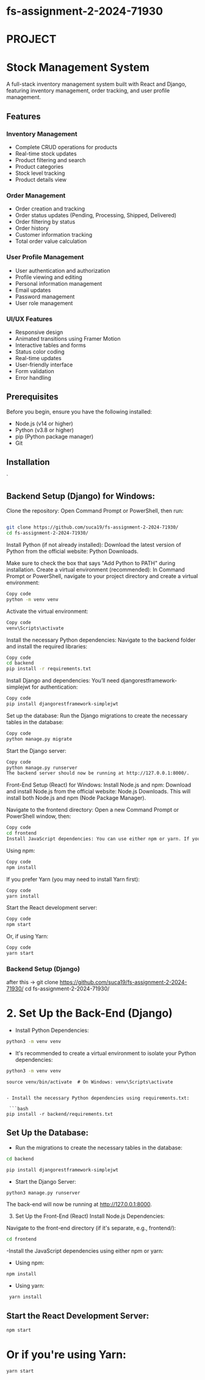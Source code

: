 # fs-assignment-2-2024-71930

# PROJECT

# Stock Management System

A full-stack inventory management system built with React and Django, featuring inventory management, order tracking, and user profile management.

## Features

### Inventory Management
- Complete CRUD operations for products
- Real-time stock updates
- Product filtering and search
- Product categories
- Stock level tracking
- Product details view

### Order Management
- Order creation and tracking
- Order status updates (Pending, Processing, Shipped, Delivered)
- Order filtering by status
- Order history
- Customer information tracking
- Total order value calculation

### User Profile Management
- User authentication and authorization
- Profile viewing and editing
- Personal information management
- Email updates
- Password management
- User role management

### UI/UX Features
- Responsive design
- Animated transitions using Framer Motion
- Interactive tables and forms
- Status color coding
- Real-time updates
- User-friendly interface
- Form validation
- Error handling

## Prerequisites

Before you begin, ensure you have the following installed:
- Node.js (v14 or higher)
- Python (v3.8 or higher)
- pip (Python package manager)
- Git

## Installation
`
## Backend Setup (Django) for Windows:
Clone the repository: Open Command Prompt or PowerShell, then run:

```bash

git clone https://github.com/suca19/fs-assignment-2-2024-71930/
cd fs-assignment-2-2024-71930/
```
Install Python (if not already installed): Download the latest version of Python from the official website: Python Downloads.

Make sure to check the box that says "Add Python to PATH" during installation.
Create a virtual environment (recommended): In Command Prompt or PowerShell, navigate to your project directory and create a virtual environment:
```bash
Copy code
python -m venv venv
```
Activate the virtual environment:
```bash
Copy code
venv\Scripts\activate
```
Install the necessary Python dependencies: Navigate to the backend folder and install the required libraries:
```bash
Copy code
cd backend
pip install -r requirements.txt
```
Install Django and dependencies: You’ll need djangorestframework-simplejwt for authentication:
```bash
Copy code
pip install djangorestframework-simplejwt
```
Set up the database: Run the Django migrations to create the necessary tables in the database:
```bash
Copy code
python manage.py migrate
```
Start the Django server:

```bash
Copy code
python manage.py runserver
The backend server should now be running at http://127.0.0.1:8000/.
```
Front-End Setup (React) for Windows:
Install Node.js and npm: Download and install Node.js from the official website: Node.js Downloads. This will install both Node.js and npm (Node Package Manager).

Navigate to the frontend directory: Open a new Command Prompt or PowerShell window, then:

```bash
Copy code
cd frontend
Install JavaScript dependencies: You can use either npm or yarn. If you don’t have Yarn installed, use npm:
```
Using npm:

```bash
Copy code
npm install
```
If you prefer Yarn (you may need to install Yarn first):

```bash
Copy code
yarn install
```
Start the React development server:

```bash
Copy code
npm start
```
Or, if using Yarn:

```bash
Copy code
yarn start
```

### Backend Setup (Django)

after this ->  git clone <https://github.com/suca19/fs-assignment-2-2024-71930/>
cd fs-assignment-2-2024-71930/

# 2. Set Up the Back-End (Django)

- Install Python Dependencies:

```bash
python3 -m venv venv
```

- It's recommended to create a virtual environment to isolate your Python dependencies:

```bash
python3 -m venv venv
```
    source venv/bin/activate  # On Windows: venv\Scripts\activate
```

- Install the necessary Python dependencies using requirements.txt:

 ```bash
pip install -r backend/requirements.txt
```
## Set Up the Database:

- Run the migrations to create the necessary tables in the database:

```bash
cd backend
```

```bash
pip install djangorestframework-simplejwt
 ```
- Start the Django Server:

```bash
python3 manage.py runserver
```

The back-end will now be running at http://127.0.0.1:8000.

3. Set Up the Front-End (React)
Install Node.js Dependencies:

Navigate to the front-end directory (if it's separate, e.g., frontend/):

```bash
cd frontend
```

-Install the JavaScript dependencies using either npm or yarn:

- Using npm:
    
```bash
npm install
```

- Using yarn:

```bash
 yarn install
 ```

## Start the React Development Server:

```bash
npm start   
```

# Or if you're using Yarn: 

 ```bash
yarn start
```

